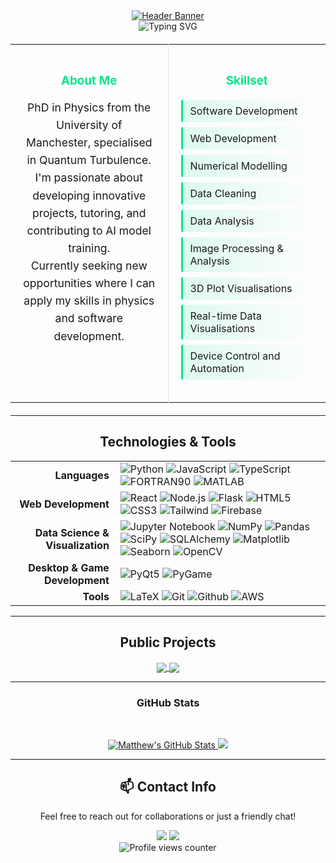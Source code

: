 <!-- 
Hello! I've revamped your README to be more visually appealing and organized.
I've used HTML tables and divs to structure the content. 
Feel free to tweak it further to your liking!
-->

<div align="center">
  <a href="https://matthewjdoyle.github.io/">
    <img src="https://capsule-render.vercel.app/api?type=waving&color=05E68C&height=180&section=header&text=Matthew%20J.%20Doyle,%20PhD&fontSize=40&fontColor=fff&animation=fadeIn&fontAlign=50&fontAlignY=35" alt="Header Banner"/>
  </a>
</div>

<div align="center">
  <img src="https://readme-typing-svg.demolab.com?font=Fira+Code&pause=1000&random=false&width=700&color=05E68C&lines=Physicist,+coder,+problem+solver+.+.+.;Passionate+about+physics+and+innovative+technologies+.+.+.;Always+learning+and+building+new+things+.+.+." alt="Typing SVG" />
</div>

<!-- About Section -->
<table align="center" style="width: 100%; border-collapse: collapse; margin: 20px 0;">
  <tr>
    <td style="width: 50%; padding: 20px; vertical-align: top; border-right: 1px solid #e1e4e8;">
      <div style="text-align: center; margin-bottom: 15px;">
        <h3 style="color: #05E68C; margin-bottom: 15px;">About Me</h3>
        <p style="line-height: 1.6; font-size: 1.1em;">
          PhD in Physics from the University of Manchester, specialised in Quantum Turbulence.<br>
          I'm passionate about developing innovative projects, tutoring, and contributing to AI model training.<br>
          Currently seeking new opportunities where I can apply my skills in physics and software development.
        </p>
      </div>
    </td>
    <td style="width: 50%; padding: 20px; vertical-align: top;">
      <div style="text-align: center; margin-bottom: 15px;">
        <h3 style="color: #05E68C;">Skillset</h3>
      </div>
      <ul style="list-style-type: none; padding-left: 0;">
        <li style="margin: 8px 0; padding: 8px 12px; background: linear-gradient(90deg, #05E68C20, transparent); border-left: 3px solid #05E68C; border-radius: 3px;">Software Development</li>
        <li style="margin: 8px 0; padding: 8px 12px; background: linear-gradient(90deg, #05E68C20, transparent); border-left: 3px solid #05E68C; border-radius: 3px;">Web Development</li>
        <li style="margin: 8px 0; padding: 8px 12px; background: linear-gradient(90deg, #05E68C20, transparent); border-left: 3px solid #05E68C; border-radius: 3px;">Numerical Modelling</li>
        <li style="margin: 8px 0; padding: 8px 12px; background: linear-gradient(90deg, #05E68C20, transparent); border-left: 3px solid #05E68C; border-radius: 3px;">Data Cleaning</li>
        <li style="margin: 8px 0; padding: 8px 12px; background: linear-gradient(90deg, #05E68C20, transparent); border-left: 3px solid #05E68C; border-radius: 3px;">Data Analysis</li>
        <li style="margin: 8px 0; padding: 8px 12px; background: linear-gradient(90deg, #05E68C20, transparent); border-left: 3px solid #05E68C; border-radius: 3px;">Image Processing & Analysis</li>
        <li style="margin: 8px 0; padding: 8px 12px; background: linear-gradient(90deg, #05E68C20, transparent); border-left: 3px solid #05E68C; border-radius: 3px;">3D Plot Visualisations</li>
        <li style="margin: 8px 0; padding: 8px 12px; background: linear-gradient(90deg, #05E68C20, transparent); border-left: 3px solid #05E68C; border-radius: 3px;">Real-time Data Visualisations</li>
        <li style="margin: 8px 0; padding: 8px 12px; background: linear-gradient(90deg, #05E68C20, transparent); border-left: 3px solid #05E68C; border-radius: 3px;">Device Control and Automation</li>
      </ul>
    </td>
  </tr>
</table>

---

<!-- Technologies & Tools -->
<div align="center">
  <h2>Technologies & Tools</h2>
</div>

<table align="center">
  <tr>
    <td align="right" style="padding-right:10px;"><strong>Languages</strong></td>
    <td align="left">
      <img src="https://img.shields.io/badge/-Python-3776AB?style=flat-square&logo=python&logoColor=white" alt="Python">
      <img src="https://img.shields.io/badge/-JavaScript-F7DF1E?style=flat-square&logo=javascript&logoColor=black" alt="JavaScript">
      <img src="https://img.shields.io/badge/-TypeScript-3178C6?style=flat-square&logo=typescript&logoColor=white" alt="TypeScript">
      <img src="https://img.shields.io/badge/-FORTRAN90-734F96?style=flat-square&logo=fortran&logoColor=white" alt="FORTRAN90">
      <img src="https://img.shields.io/badge/-MATLAB-0076A8?style=flat-square&logo=mathworks&logoColor=white" alt="MATLAB">
    </td>
  </tr>
  <tr>
    <td align="right" style="padding-right:10px;"><strong>Web Development</strong></td>
    <td align="left">
      <img src="https://img.shields.io/badge/-React-61DAFB?style=flat-square&logo=react&logoColor=black" alt="React">
      <img src="https://img.shields.io/badge/-Node.js-339933?style=flat-square&logo=node.js&logoColor=white" alt="Node.js">
      <img src="https://img.shields.io/badge/-Flask-000000?style=flat-square&logo=flask&logoColor=white" alt="Flask">
      <img src="https://img.shields.io/badge/-HTML5-E34F26?style=flat-square&logo=html5&logoColor=white" alt="HTML5">
      <img src="https://img.shields.io/badge/-CSS3-1572B6?style=flat-square&logo=css3&logoColor=white" alt="CSS3">
      <img src="https://img.shields.io/badge/-Tailwind-38B2AC?style=flat-square&logo=tailwind-css&logoColor=white" alt="Tailwind">
      <img src="https://img.shields.io/badge/-Firebase-FFCA28?style=flat-square&logo=firebase&logoColor=black" alt="Firebase">
    </td>
  </tr>
  <tr>
    <td align="right" style="padding-right:10px;"><strong>Data Science & Visualization</strong></td>
    <td align="left">
      <img src="https://img.shields.io/badge/-Jupyter-F37626?style=flat-square&logo=jupyter&logoColor=white" alt="Jupyter Notebook">
      <img src="https://img.shields.io/badge/-NumPy-013243?style=flat-square&logo=numpy&logoColor=white" alt="NumPy">
      <img src="https://img.shields.io/badge/-Pandas-150458?style=flat-square&logo=pandas&logoColor=white" alt="Pandas">
      <img src="https://img.shields.io/badge/-SciPy-8CAAE6?style=flat-square&logo=scipy&logoColor=white" alt="SciPy">
      <img src="https://img.shields.io/badge/-SQLAlchemy-D71F00?style=flat-square&logo=sqlalchemy&logoColor=white" alt="SQLAlchemy">
      <img src="https://img.shields.io/badge/-Matplotlib-11557C?style=flat-square&logo=python&logoColor=white" alt="Matplotlib">
      <img src="https://img.shields.io/badge/-Seaborn-3776AB?style=flat-square&logo=python&logoColor=white" alt="Seaborn">
      <img src="https://img.shields.io/badge/-OpenCV-5C3EE8?style=flat-square&logo=opencv&logoColor=white" alt="OpenCV">
    </td>
  </tr>
    <tr>
    <td align="right" style="padding-right:10px;"><strong>Desktop & Game Development</strong></td>
    <td align="left">
      <img src="https://img.shields.io/badge/-PyQt5-41CD52?style=flat-square&logo=qt&logoColor=white" alt="PyQt5">
      <img src="https://img.shields.io/badge/-PyGame-FED130?style=flat-square&logo=python&logoColor=black" alt="PyGame">
    </td>
  </tr>
  <tr>
    <td align="right" style="padding-right:10px;"><strong>Tools</strong></td>
    <td align="left">
      <img src="https://img.shields.io/badge/-LaTeX-008080?style=flat-square&logo=latex&logoColor=white" alt="LaTeX">
      <img src="https://img.shields.io/badge/-Git-F05032?style=flat-square&logo=git&logoColor=white" alt="Git">
      <img src="https://img.shields.io/badge/-GitHub-181717?style=flat-square&logo=github&logoColor=white" alt="Github">
      <img src="https://img.shields.io/badge/-AWS-232F3E?style=flat-square&logo=amazon-aws&logoColor=white" alt="AWS">
    </td>
  </tr>
</table>

---

<!-- Projects Section -->
<div align="center">
  <h2>Public Projects</h2>
</div>

<div align="center">
  <a href="https://github.com/matthewjdoyle/physics-visualisations">
    <img align="center" src="https://github-readme-stats.vercel.app/api/pin/?username=matthewjdoyle&repo=physics-visualisations&theme=dark&border_color=05E68C" />
  </a>
  <a href="https://github.com/matthewjdoyle/matthewjdoyle.github.io">
    <img align="center" src="https://github-readme-stats.vercel.app/api/pin/?username=matthewjdoyle&repo=matthewjdoyle.github.io&theme=dark&border_color=05E68C" />
  </a>
</div>

---

<!-- GitHub Stats -->
<div align="center">
  <summary><h3>GitHub Stats</h3></summary>
  <br>
  <p align="center">
    <a href="https://github.com/matthewjdoyle">
      <img src="https://github-readme-stats.vercel.app/api?username=matthewjdoyle&show_icons=true&theme=dark&border_color=05E68C" alt="Matthew's GitHub Stats" />
      <img src="https://github-readme-stats.vercel.app/api/top-langs/?username=matthewjdoyle&layout=compact&langs_count=7&theme=dark&border_color=05E68C"/>
    </a>
  </p>
</div>

---

<!-- Contact Section -->
<div align="center">
  <h2>📫 Contact Info</h2>
  <p>Feel free to reach out for collaborations or just a friendly chat!</p>
  <a href="https://www.linkedin.com/in/matthewjdoyle" target="_blank"><img src="https://img.shields.io/badge/LinkedIn-0077B5?style=for-the-badge&logo=linkedin&logoColor=white"></a>
  <a href="mailto:enquire.matthewjdoyle@gmail.com" target="_blank"><img src="https://img.shields.io/badge/Email-D14836?style=for-the-badge&logo=gmail&logoColor=white"></a>
</div>

<div align="center">
  <img src="https://komarev.com/ghpvc/?username=matthewjdoyle&color=05E68C&style=flat-square" alt="Profile views counter" />
</div>
 
